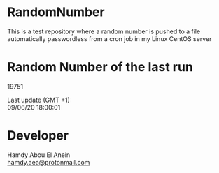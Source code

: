 # RandomNumber    
This is a test repository where a random number is pushed to a file automatically passwordless from a cron job in my Linux CentOS server    
# Random Number of the last run   
19751
      
Last update (GMT +1)    
09/06/20 18:00:01
# Developer    
Hamdy Abou El Anein   
hamdy.aea@protonmail.com
